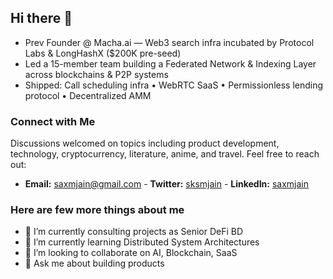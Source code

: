 ## Hi there 👋
- Prev Founder @ Macha.ai — Web3 search infra incubated by Protocol Labs & LongHashX ($200K pre-seed)
- Led a 15-member team building a Federated Network & Indexing Layer across blockchains & P2P systems
- Shipped: Call scheduling infra • WebRTC SaaS • Permissionless lending protocol • Decentralized AMM

### **Connect with Me**
Discussions welcomed on topics including product development, technology, cryptocurrency, literature, anime, and travel. 
Feel free to reach out:
- **Email:** saxmjain@gmail.com  - **Twitter:** [sksmjain](https://twitter.com/sksmjain) - **LinkedIn:** [saxmjain](https://www.linkedin.com/in/saxmjain)

### Here are few more things about me
- 🔭 I’m currently consulting projects as Senior DeFi BD
- 🌱 I’m currently learning Distributed System Architectures
- 👯 I’m looking to collaborate on AI, Blockchain, SaaS
- 💬 Ask me about building products
